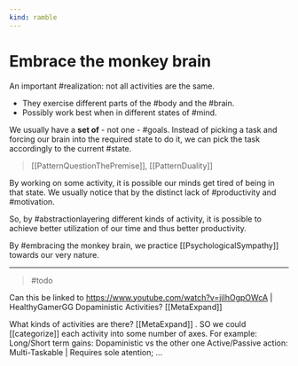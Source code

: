 ```yaml
---
kind: ramble
---
```


# Embrace the monkey brain

An important #realization: not all activities are the same.

* They exercise different parts of the #body and the #brain.
* Possibly work best when in different states of #mind.

We usually have a __set of__ - not one - #goals.
Instead of picking a task and forcing our brain into the required state to do it, we can pick the task accordingly to the current #state.

> [[PatternQuestionThePremise]], [[PatternDuality]]

By working on some activity, it is possible our minds get tired of being in that state. We usually notice that by the distinct lack of #productivity and #motivation.

So, by #abstractionlayering different kinds of activity, it is possible to achieve better utilization of our time and thus better productivity.

By #embracing the monkey brain, we practice [[PsychologicalSympathy]] towards our very nature.

___

> #todo

Can this be linked to <https://www.youtube.com/watch?v=jiIhOgpOWcA> | HealthyGamerGG Dopaministic Activities? [[MetaExpand]]


What kinds of activities are there? [[MetaExpand]]
. SO we could [[categorize]] each activity into some number of axes. For example:
            Long/Short term gains: Dopaministic vs the other one
            Active/Passive action:
            Multi-Taskable | Requires sole atention;
            ...

